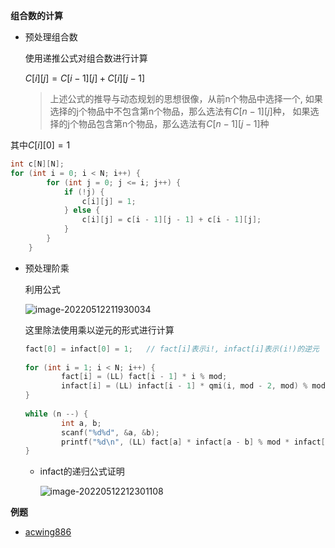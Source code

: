 **组合数的计算**

- 预处理组合数

  使用递推公式对组合数进行计算

  $C[i][j] = C[i - 1][j] + C[i][j - 1]$

  > 上述公式的推导与动态规划的思想很像，从前n个物品中选择一个, 如果选择的j个物品中不包含第n个物品，那么选法有$C[n - 1][j]$种， 如果选择的j个物品包含第n个物品，那么选法有$C[n - 1][j - 1]$种
  >
  
其中$C[i][0] = 1$

```cpp
int c[N][N];
for (int i = 0; i < N; i++) {
        for (int j = 0; j <= i; j++) {
            if (!j) {
                c[i][j] = 1;
            } else {
                c[i][j] = c[i - 1][j - 1] + c[i - 1][j];
            }
        }
    }
```

- 预处理阶乘

  利用公式

  ![image-20220512211930034](https://cdn.jsdelivr.net/gh/liver0377/images@main/img/image-20220512211930034.png)

  这里除法使用乘以逆元的形式进行计算

  ```cpp
  fact[0] = infact[0] = 1;   // fact[i]表示i!, infact[i]表示(i!)的逆元
      
  for (int i = 1; i < N; i++) {
          fact[i] = (LL) fact[i - 1] * i % mod;
          infact[i] = (LL) infact[i - 1] * qmi(i, mod - 2, mod) % mod;  // 使用快速幂求逆元
  }
      
  while (n --) {
          int a, b;
          scanf("%d%d", &a, &b);
          printf("%d\n", (LL) fact[a] * infact[a - b] % mod * infact[b] % mod);  // 及时取模
  }
  ```

  - infact的递归公式证明

    ![image-20220512212301108](https://cdn.jsdelivr.net/gh/liver0377/images@main/img/image-20220512212301108.png)



**例题**

- [acwing886](https://www.acwing.com/problem/content/888/)



